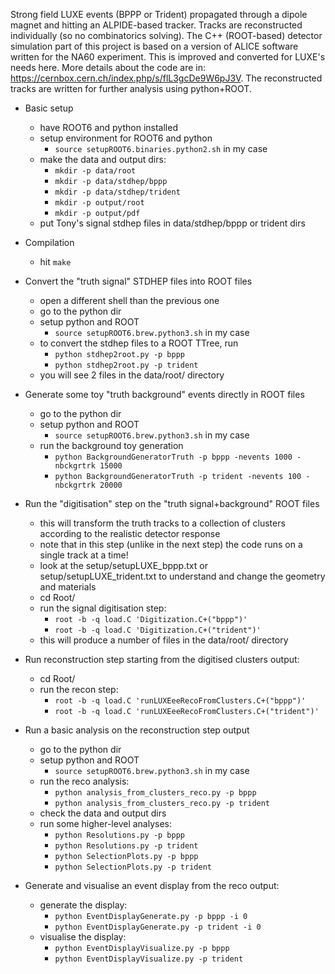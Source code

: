 Strong field LUXE events (BPPP or Trident) propagated through a dipole magnet and hitting an ALPIDE-based tracker.
Tracks are reconstructed individually (so no combinatorics solving).
The C++ (ROOT-based) detector simulation part of this project is based on a version of ALICE software written for the NA60 experiment.
This is improved and converted for LUXE's needs here.
More details about the code are in: https://cernbox.cern.ch/index.php/s/flL3gcDe9W6pJ3V.
The reconstructed tracks are written for further analysis using python+ROOT. 


- Basic setup
  - have ROOT6 and python installed
  - setup environment for ROOT6 and python
      - `source setupROOT6.binaries.python2.sh` in my case
  - make the data and output dirs:
      - `mkdir -p data/root`
      - `mkdir -p data/stdhep/bppp`
      - `mkdir -p data/stdhep/trident`
      - `mkdir -p output/root`
      - `mkdir -p output/pdf`
  - put Tony's signal stdhep files in data/stdhep/bppp or trident dirs

- Compilation
  - hit `make`

- Convert the "truth signal" STDHEP files into ROOT files
  - open a different shell than the previous one
  - go to the python dir
  - setup python and ROOT
      - `source setupROOT6.brew.python3.sh` in my case
  - to convert the stdhep files to a ROOT TTree, run
      - `python stdhep2root.py -p bppp`
      - `python stdhep2root.py -p trident`
  - you will see 2 files in the data/root/ directory

- Generate some toy "truth background" events directly in ROOT files
  - go to the python dir
  - setup python and ROOT
      - `source setupROOT6.brew.python3.sh` in my case
  - run the background toy generation
      - `python BackgroundGeneratorTruth -p bppp -nevents 1000 -nbckgrtrk 15000`
      - `python BackgroundGeneratorTruth -p trident -nevents 100 -nbckgrtrk 20000`

- Run the "digitisation" step on the "truth signal+background" ROOT files
  - this will transform the truth tracks to a collection of clusters according to the realistic detector response
  - note that in this step (unlike in the next step) the code runs on a single track at a time!
  - look at the setup/setupLUXE_bppp.txt or setup/setupLUXE_trident.txt to understand and change the geometry and materials
  - cd Root/
  - run the signal digitisation step:
      - `root -b -q load.C 'Digitization.C+("bppp")'`
      - `root -b -q load.C 'Digitization.C+("trident")'`
  - this will produce a number of files in the data/root/ directory

- Run reconstruction step starting from the digitised clusters output:
  - cd Root/
  - run the recon step:
      - `root -b -q load.C 'runLUXEeeRecoFromClusters.C+("bppp")'`
      - `root -b -q load.C 'runLUXEeeRecoFromClusters.C+("trident")'`

- Run a basic analysis on the reconstruction step output
  - go to the python dir
  - setup python and ROOT
      - `source setupROOT6.brew.python3.sh` in my case
  - run the reco analysis:
      - `python analysis_from_clusters_reco.py -p bppp`
      - `python analysis_from_clusters_reco.py -p trident`
  - check the data and output dirs
  - run some higher-level analyses:
      - `python Resolutions.py -p bppp`
      - `python Resolutions.py -p trident`
      - `python SelectionPlots.py -p bppp`
      - `python SelectionPlots.py -p trident`
  
- Generate and visualise an event display from the reco output:
  - generate the display:
     - `python EventDisplayGenerate.py -p bppp -i 0`
     - `python EventDisplayGenerate.py -p trident -i 0`
  - visualise the display:
     - `python EventDisplayVisualize.py -p bppp`
     - `python EventDisplayVisualize.py -p trident`
  

